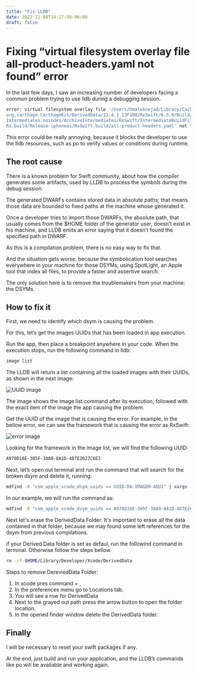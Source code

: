 ```yaml
---
title: "Fix LLDB"
date: 2022-11-08T14:27:50-06:00
draft: false
---
```

# Fixing “virtual filesystem overlay file all-product-headers.yaml not found” error


In the last few days, I saw an increasing number of developers facing a common problem trying to use lldb during a debugging session.

```Bash
error: virtual filesystem overlay file '/Users/hmaleknejad/Library/Caches/
org.carthage.CarthageKit/DerivedData/13.4.1_13F100/RxSwift/6.5.0/Build/
Intermediates.noindex/ArchiveIntermediates/RxSwift/IntermediateBuildFilesPath/
Rx.build/Release-iphoneos/RxSwift.build/all-product-headers.yaml' not found
```

This error could be really annoying, because it blocks the developer to use the lldb resources, such as po to verify values or conditions during runtime.

## The root cause

There is a known problem for Swift community, about how the compiler generates some artifacts, used by LLDB to process the symbols during the debug session.

The generated DWARFs contains stored data in absolute paths; that means those data are bounded to fixed paths at the machine whose generated it.

Once a developer tries to import those DWARFs, the absolute path, that usually comes from the $HOME folder of the generator user, doesn’t exist in his machine, and LLDB emits an error saying that it doesn’t found the specified path in DWARF.

As this is a compilation problem, there is no easy way to fix that.

And the situation gets worse, because the symbolication tool searches everywhere in your machine for those DSYMs, using SpotLight, an Apple tool that index all files, to provide a faster and assertive search.

The only solution here is to remove the troublemakers from your machine: the DSYMs.

## How to fix it

First, we need to identify which dsym is causing the problem.

For this, let’s get the images UUIDs that has been loaded in app execution.

Run the app, then place a breakpoint anywhere in your code. When the execution stops, run the following command in lldb:

```bash 
image list
```

The LLDB will return a list containing all the loaded images with their UUIDs, as shown in the next image:

![UUID image](/posts/swift/images/UUID.png)

The image shows the image list command after its execution, followed with the exact item of the image the app causing the problem.

Get the UUID of the image that is causing the error. For example, in the bellow error, we can see the framework that is causing the error as RxSwift:

![error image](/posts/swift/images/error.png)

Looking for the framework in the image list, we will find the following UUID:

```Bash 
A970D16E-305F-38A0-8A1D-4D7E2627C6E3
```
Next, let’s open out terminal and run the command that will search for the broken dsym and delete it, running:
```Bash
mdfind -0 "com_apple_xcode_dsym_uuids == UUID-DA-IMAGEM-AQUI" | xargs -0 rm -rf --
```

In our example, we will run the command as:
```Bash
mdfind -0 "com_apple_xcode_dsym_uuids == A970D16E-305F-38A0-8A1D-4D7E2627C6E3" | xargs -0 rm -rf --
```

Next let's erase the DerivedData Folder. It's important to erase all the data contained in that folder, because we may found some left references for the dsym from previous compilations.

if your Derived Data folder is set as defaul, run the followind command in terminal. Otherwise follow the steps bellow.
```Bash
rm -rf $HOME/Library/Developer/Xcode/DerivedData
```

Steps to remove DereviedData Folder:
1. In xcode pres command + ,
2. In the preferences menu go to Locations tab.
3. You will see a row for DerivedData 
4. Next to the grayed out path press the arrow button to open the folder location.
5. In the opened finder window delete the DerivedData folder.

## Finally
I will be necessary to reset your swift packages if any.

At the end, just build and run your application, and the LLDB’s commands like po will be available and working again.
